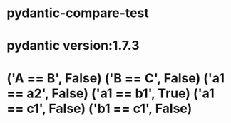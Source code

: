 # pydantic-compare-test


# pydantic version:1.7.3
# ('A == B', False) ('B == C', False) ('a1 == a2', False) ('a1 == b1', True) ('a1 == c1', False) ('b1 == c1', False)
